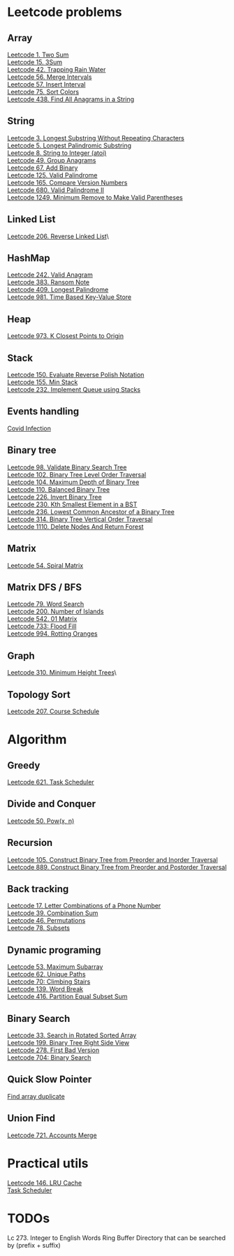 # Leetcode problems

## Array
[Leetcode 1. Two Sum](./problems/leetcode-1.md)\
[Leetcode 15. 3Sum](./problems/leetcode-15.md)\
[Leetcode 42. Trapping Rain Water](./problems/leetcode-42.md)\
[Leetcode 56. Merge Intervals](./problems/leetcode-56.md)\
[Leetcode 57. Insert Interval](./problems/leetcode-57.md)\
[Leetcode 75. Sort Colors](./problems/leetcode-75.md)\
[Leetcode 438. Find All Anagrams in a String](./problems/leetcode-438.md)

## String
[Leetcode 3. Longest Substring Without Repeating Characters](./problems/leetcode-3.md)\
[Leetcode 5. Longest Palindromic Substring](./problems/leetcode-5.md)\
[Leetcode 8. String to Integer (atoi)](./problems/leetcode-8.md)\
[Leetcode 49. Group Anagrams](./problems/leetcode-49.md)\
[Leetcode 67. Add Binary](./problems/leetcode-67.md)\
[Leetcode 125. Valid Palindrome](./problems/leetcode-125.md)\
[Leetcode 165. Compare Version Numbers](./problems/leetcode-165.md)\
[Leetcode 680. Valid Palindrome II](./problems/leetcode-680.md)\
[Leetcode 1249. Minimum Remove to Make Valid Parentheses](./problems/leetcode-1249.md)

## Linked List
[Leetcode 206. Reverse Linked List](./problems/leetcode-206.md)\

## HashMap
[Leetcode 242. Valid Anagram](./problems/leetcode-242.md)\
[Leetcode 383. Ransom Note](./problems/leetcode-383.md)\
[Leetcode 409. Longest Palindrome](./problems/leetcode-409.md)\
[Leetcode 981. Time Based Key-Value Store](./problems/leetcode-981.md)

## Heap
[Leetcode 973. K Closest Points to Origin](./problems/leetcode-973.md)

## Stack
[Leetcode 150. Evaluate Reverse Polish Notation](./problems/leetcode-150.md)\
[Leetcode 155. Min Stack](./problems/leetcode-155.md)\
[Leetcode 232. Implement Queue using Stacks](./problems/leetcode-232.md)

## Events handling
[Covid Infection](./others/covid-infection.md)

## Binary tree
[Leetcode 98. Validate Binary Search Tree](./problems/leetcode-98.md)\
[Leetcode 102. Binary Tree Level Order Traversal](./problems/leetcode-102.md)\
[Leetcode 104. Maximum Depth of Binary Tree](./problems/leetcode-104.md)\
[Leetcode 110. Balanced Binary Tree](./problems/leetcode-110.md)\
[Leetcode 226. Invert Binary Tree](./problems/leetcode-226.md)\
[Leetcode 230. Kth Smallest Element in a BST](./problems/leetcode-230.md)\
[Leetcode 236. Lowest Common Ancestor of a Binary Tree](./problems/leetcode-236.md)\
[Leetcode 314. Binary Tree Vertical Order Traversal](./problems/leetcode-314.md)\
[Leetcode 1110. Delete Nodes And Return Forest](./problems/leetcode-1110.md)

## Matrix
[Leetcode 54. Spiral Matrix](./problems/leetcode-54.md)

## Matrix DFS / BFS
[Leetcode 79. Word Search](./problems/leetcode-79.md)\
[Leetcode 200. Number of Islands](./problems/leetcode-200.md)\
[Leetcode 542. 01 Matrix](./problems/leetcode-542.md)\
[Leetcode 733: Flood Fill](./problems/leetcode-733.md)\
[Leetcode 994. Rotting Oranges](./problems/leetcode-994.md)

## Graph
[Leetcode 310. Minimum Height Trees](./problems/leetcode-310.md)\

## Topology Sort
[Leetcode 207. Course Schedule](./problems/leetcode-207.md)


# Algorithm

## Greedy
[Leetcode 621. Task Scheduler](./problems/leetcode-621.md)

## Divide and Conquer
[Leetcode 50. Pow(x, n)](./problems/leetcode-50.md)

## Recursion
[Leetcode 105. Construct Binary Tree from Preorder and Inorder Traversal](./problems/leetcode-105.md)\
[Leetcode 889. Construct Binary Tree from Preorder and Postorder Traversal](./problems/leetcode-889.md)

## Back tracking
[Leetcode 17. Letter Combinations of a Phone Number](./problems/leetcode-17.md)\
[Leetcode 39. Combination Sum](./problems/leetcode-39.md)\
[Leetcode 46. Permutations](./problems/leetcode-46.md)\
[Leetcode 78. Subsets](./problems/leetcode-78.md)

## Dynamic programing
[Leetcode 53. Maximum Subarray](./problems/leetcode-53.md)\
[Leetcode 62. Unique Paths](./problems/leetcode-62.md)\
[Leetcode 70: Climbing Stairs](./problems/leetcode-70.md)\
[Leetcode 139. Word Break](./problems/leetcode-139.md)\
[Leetcode 416. Partition Equal Subset Sum](./problems/leetcode-416.md)

## Binary Search
[Leetcode 33. Search in Rotated Sorted Array](./problems/leetcode-33.md)\
[Leetcode 199. Binary Tree Right Side View](./problems/leetcode-199.md)\
[Leetcode 278. First Bad Version](./problems/leetcode-278.md)\
[Leetcode 704: Binary Search](./problems/leetcode-704.md)

## Quick Slow Pointer
[Find array duplicate](./others/find-array-duplicate.md)

## Union Find
[Leetcode 721. Accounts Merge](./problems/leetcode-721.md)

# Practical utils
[Leetcode 146. LRU Cache](./problems/leetcode-146.md)\
[Task Scheduler](./others/task-scheduler.md)

# TODOs
Lc 273. Integer to English Words
Ring Buffer
Directory that can be searched by (prefix + suffix)

